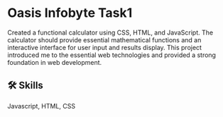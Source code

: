 # Oasis Infobyte Task1

Created a functional calculator using CSS, HTML, and JavaScript. 
The calculator should provide essential mathematical functions and an interactive interface for user input and results display.
This project introduced me to the essential web technologies and provided a strong foundation in web development.

## 🛠 Skills
Javascript, HTML, CSS
